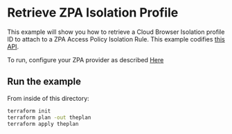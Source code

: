 # Retrieve ZPA Isolation Profile

This example will show you how to retrieve a Cloud Browser Isolation profile ID to attach to a ZPA Access Policy Isolation Rule.
This example codifies [this API](https://help.zscaler.com/zpa/configuring-isolation-policies-using-api).

To run, configure your ZPA provider as described [Here](https://github.com/zscaler/terraform-provider-zpa/blob/master/docs/index.html.markdown)

## Run the example

From inside of this directory:

```bash
terraform init
terraform plan -out theplan
terraform apply theplan
```
